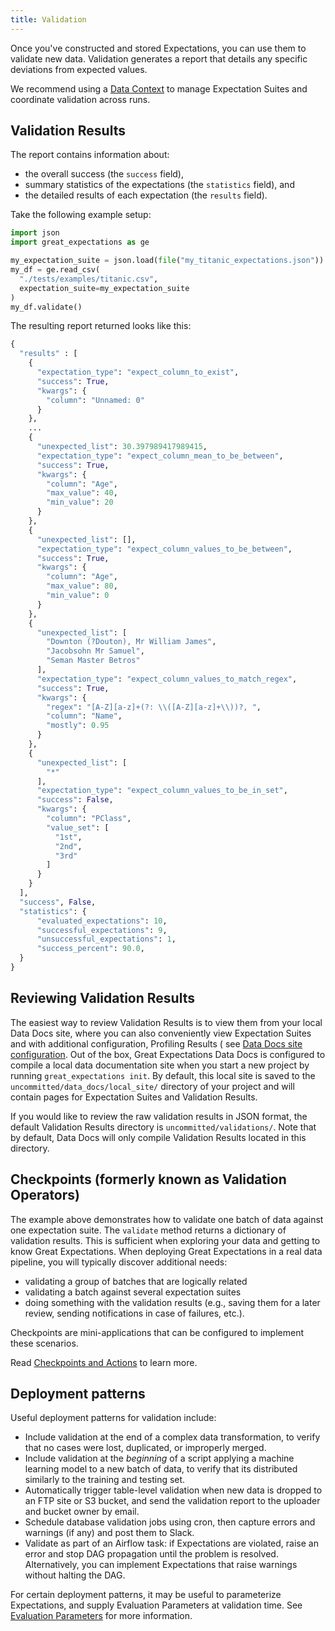 ```yaml
---
title: Validation
---
```



Once you've constructed and stored Expectations, you can use them to validate new data. Validation generates a report
that details any specific deviations from expected values.

We recommend using a [Data Context](/docs/reference/data-context) to manage Expectation Suites and coordinate validation across runs.

## Validation Results

The report contains information about:

* the overall success (the `success` field),
* summary statistics of the expectations (the `statistics` field), and
* the detailed results of each expectation (the `results` field).

Take the following example setup:

```python 
import json 
import great_expectations as ge

my_expectation_suite = json.load(file("my_titanic_expectations.json"))
my_df = ge.read_csv(
  "./tests/examples/titanic.csv", 
  expectation_suite=my_expectation_suite
)
my_df.validate()
```

The resulting report returned looks like this:

```python 
{
  "results" : [
    {
      "expectation_type": "expect_column_to_exist",
      "success": True,
      "kwargs": {
        "column": "Unnamed: 0"
      }
    },
    ...
    {
      "unexpected_list": 30.397989417989415,
      "expectation_type": "expect_column_mean_to_be_between",
      "success": True,
      "kwargs": {
        "column": "Age",
        "max_value": 40,
        "min_value": 20
      }
    },
    {
      "unexpected_list": [],
      "expectation_type": "expect_column_values_to_be_between",
      "success": True,
      "kwargs": {
        "column": "Age",
        "max_value": 80,
        "min_value": 0
      }
    },
    {
      "unexpected_list": [
        "Downton (?Douton), Mr William James",
        "Jacobsohn Mr Samuel",
        "Seman Master Betros"
      ],
      "expectation_type": "expect_column_values_to_match_regex",
      "success": True,
      "kwargs": {
        "regex": "[A-Z][a-z]+(?: \\([A-Z][a-z]+\\))?, ",
        "column": "Name",
        "mostly": 0.95
      }
    },
    {
      "unexpected_list": [
        "*"
      ],
      "expectation_type": "expect_column_values_to_be_in_set",
      "success": False,
      "kwargs": {
        "column": "PClass",
        "value_set": [
          "1st",
          "2nd",
          "3rd"
        ]
      }
    }
  ],
  "success", False,
  "statistics": {
      "evaluated_expectations": 10,
      "successful_expectations": 9,
      "unsuccessful_expectations": 1,
      "success_percent": 90.0,
  }
}
```

## Reviewing Validation Results

The easiest way to review Validation Results is to view them from your local Data Docs site, where you can also
conveniently view Expectation Suites and with additional configuration, Profiling Results (
see [Data Docs site configuration](./). Out of the box, Great Expectations Data Docs is configured to compile a local
data documentation site when you start a new project by running `great_expectations init`. By default, this local site
is saved to the `uncommitted/data_docs/local_site/` directory of your project and will contain pages for Expectation
Suites and Validation Results.

If you would like to review the raw validation results in JSON format, the default Validation Results directory
is `uncommitted/validations/`. Note that by default, Data Docs will only compile Validation Results located in this
directory.

## Checkpoints (formerly known as Validation Operators)

The example above demonstrates how to validate one batch of data against one expectation suite. The `validate` method
returns a dictionary of validation results. This is sufficient when exploring your data and getting to know Great
Expectations. When deploying Great Expectations in a real data pipeline, you will typically discover additional needs:

* validating a group of batches that are logically related
* validating a batch against several expectation suites
* doing something with the validation results (e.g., saving them for a later review, sending notifications in case of
  failures, etc.).

Checkpoints are mini-applications that can be configured to implement these scenarios.

Read [Checkpoints and Actions](./checkpoints-and-actions) to learn more.

## Deployment patterns

Useful deployment patterns for validation include:

* Include validation at the end of a complex data transformation, to verify that no cases were lost, duplicated, or
  improperly merged.
* Include validation at the *beginning* of a script applying a machine learning model to a new batch of data, to verify
  that its distributed similarly to the training and testing set.
* Automatically trigger table-level validation when new data is dropped to an FTP site or S3 bucket, and send the
  validation report to the uploader and bucket owner by email.
* Schedule database validation jobs using cron, then capture errors and warnings (if any) and post them to Slack.
* Validate as part of an Airflow task: if Expectations are violated, raise an error and stop DAG propagation until the
  problem is resolved. Alternatively, you can implement Expectations that raise warnings without halting the DAG.

For certain deployment patterns, it may be useful to parameterize Expectations, and supply Evaluation Parameters at
validation time. See [Evaluation Parameters](./evaluation-parameters) for more information.
